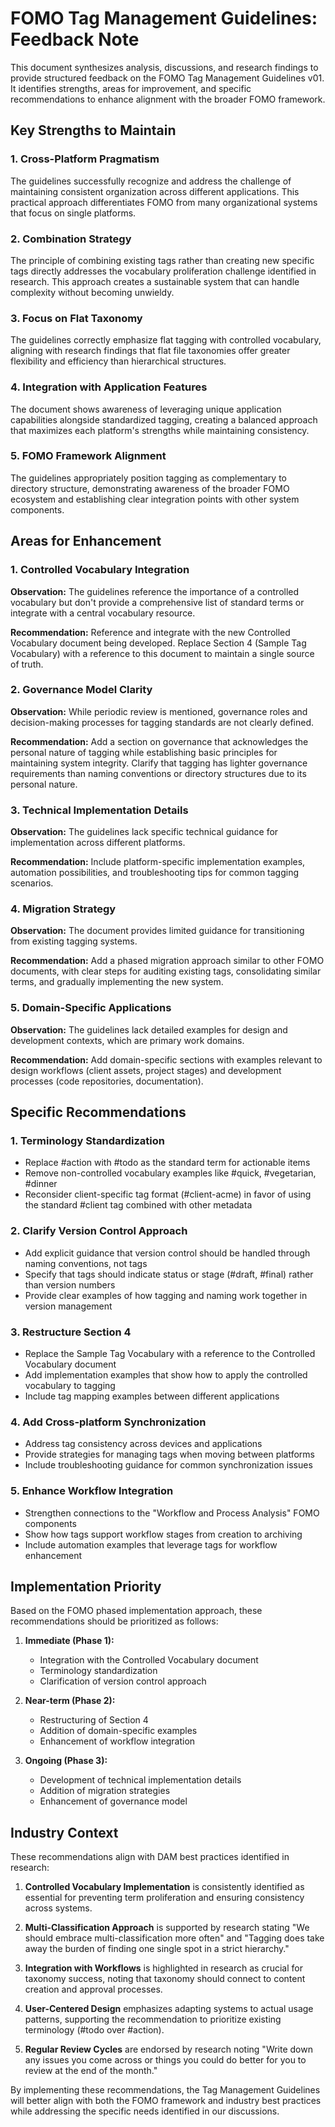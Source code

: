 # FOMO Tag Management Guidelines: Feedback Note

This document synthesizes analysis, discussions, and research findings to provide structured feedback on the FOMO Tag Management Guidelines v01. It identifies strengths, areas for improvement, and specific recommendations to enhance alignment with the broader FOMO framework.

## Key Strengths to Maintain

### 1. Cross-Platform Pragmatism
The guidelines successfully recognize and address the challenge of maintaining consistent organization across different applications. This practical approach differentiates FOMO from many organizational systems that focus on single platforms.

### 2. Combination Strategy
The principle of combining existing tags rather than creating new specific tags directly addresses the vocabulary proliferation challenge identified in research. This approach creates a sustainable system that can handle complexity without becoming unwieldy.

### 3. Focus on Flat Taxonomy
The guidelines correctly emphasize flat tagging with controlled vocabulary, aligning with research findings that flat file taxonomies offer greater flexibility and efficiency than hierarchical structures.

### 4. Integration with Application Features
The document shows awareness of leveraging unique application capabilities alongside standardized tagging, creating a balanced approach that maximizes each platform's strengths while maintaining consistency.

### 5. FOMO Framework Alignment
The guidelines appropriately position tagging as complementary to directory structure, demonstrating awareness of the broader FOMO ecosystem and establishing clear integration points with other system components.

## Areas for Enhancement

### 1. Controlled Vocabulary Integration
**Observation:** The guidelines reference the importance of a controlled vocabulary but don't provide a comprehensive list of standard terms or integrate with a central vocabulary resource.

**Recommendation:** Reference and integrate with the new Controlled Vocabulary document being developed. Replace Section 4 (Sample Tag Vocabulary) with a reference to this document to maintain a single source of truth.

### 2. Governance Model Clarity
**Observation:** While periodic review is mentioned, governance roles and decision-making processes for tagging standards are not clearly defined.

**Recommendation:** Add a section on governance that acknowledges the personal nature of tagging while establishing basic principles for maintaining system integrity. Clarify that tagging has lighter governance requirements than naming conventions or directory structures due to its personal nature.

### 3. Technical Implementation Details
**Observation:** The guidelines lack specific technical guidance for implementation across different platforms.

**Recommendation:** Include platform-specific implementation examples, automation possibilities, and troubleshooting tips for common tagging scenarios.

### 4. Migration Strategy
**Observation:** The document provides limited guidance for transitioning from existing tagging systems.

**Recommendation:** Add a phased migration approach similar to other FOMO documents, with clear steps for auditing existing tags, consolidating similar terms, and gradually implementing the new system.

### 5. Domain-Specific Applications
**Observation:** The guidelines lack detailed examples for design and development contexts, which are primary work domains.

**Recommendation:** Add domain-specific sections with examples relevant to design workflows (client assets, project stages) and development processes (code repositories, documentation).

## Specific Recommendations

### 1. Terminology Standardization
- Replace #action with #todo as the standard term for actionable items
- Remove non-controlled vocabulary examples like #quick, #vegetarian, #dinner
- Reconsider client-specific tag format (#client-acme) in favor of using the standard #client tag combined with other metadata

### 2. Clarify Version Control Approach
- Add explicit guidance that version control should be handled through naming conventions, not tags
- Specify that tags should indicate status or stage (#draft, #final) rather than version numbers
- Provide clear examples of how tagging and naming work together in version management

### 3. Restructure Section 4
- Replace the Sample Tag Vocabulary with a reference to the Controlled Vocabulary document
- Add implementation examples that show how to apply the controlled vocabulary to tagging
- Include tag mapping examples between different applications

### 4. Add Cross-platform Synchronization 
- Address tag consistency across devices and applications
- Provide strategies for managing tags when moving between platforms
- Include troubleshooting guidance for common synchronization issues

### 5. Enhance Workflow Integration
- Strengthen connections to the "Workflow and Process Analysis" FOMO components
- Show how tags support workflow stages from creation to archiving
- Include automation examples that leverage tags for workflow enhancement

## Implementation Priority

Based on the FOMO phased implementation approach, these recommendations should be prioritized as follows:

1. **Immediate (Phase 1):**
   - Integration with the Controlled Vocabulary document
   - Terminology standardization
   - Clarification of version control approach

2. **Near-term (Phase 2):**
   - Restructuring of Section 4
   - Addition of domain-specific examples
   - Enhancement of workflow integration

3. **Ongoing (Phase 3):**
   - Development of technical implementation details
   - Addition of migration strategies
   - Enhancement of governance model

## Industry Context

These recommendations align with DAM best practices identified in research:

1. **Controlled Vocabulary Implementation** is consistently identified as essential for preventing term proliferation and ensuring consistency across systems.

2. **Multi-Classification Approach** is supported by research stating "We should embrace multi-classification more often" and "Tagging does take away the burden of finding one single spot in a strict hierarchy."

3. **Integration with Workflows** is highlighted in research as crucial for taxonomy success, noting that taxonomy should connect to content creation and approval processes.

4. **User-Centered Design** emphasizes adapting systems to actual usage patterns, supporting the recommendation to prioritize existing terminology (#todo over #action).

5. **Regular Review Cycles** are endorsed by research noting "Write down any issues you come across or things you could do better for you to review at the end of the month."

By implementing these recommendations, the Tag Management Guidelines will better align with both the FOMO framework and industry best practices while addressing the specific needs identified in our discussions.

